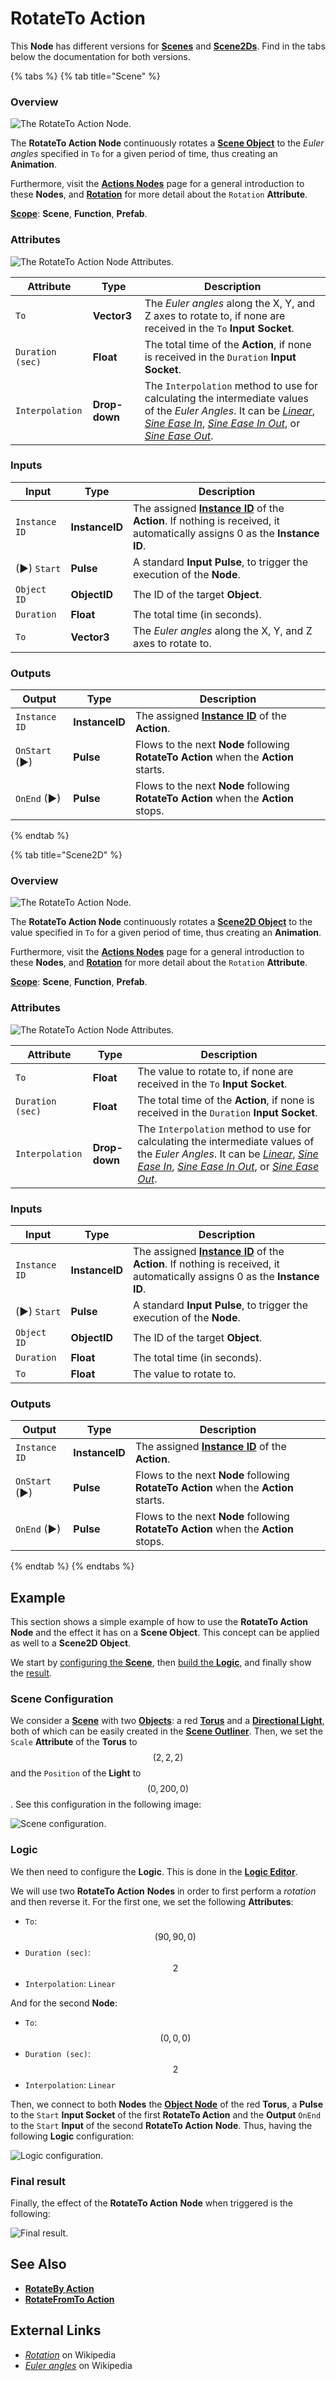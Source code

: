 # RotateTo Action

This **Node** has different versions for [**Scenes**](../../objects-and-types/project-objects/scene.md) and [**Scene2Ds**](../../objects-and-types/project-objects/scene2d.md). Find in the tabs below the documentation for both versions.

{% tabs %}
{% tab title="Scene" %}
### Overview

![The RotateTo Action Node.](../../.gitbook/assets/rotatetoactionupdatedimage.png)

The **RotateTo Action Node** continuously rotates a [**Scene Object**](../../objects-and-types/scene-objects/) to the _Euler angles_ specified in `To` for a given period of time, thus creating an **Animation**.

Furthermore, visit the [**Actions Nodes**](./) page for a general introduction to these **Nodes**, and [**Rotation**](../../objects-and-types/attributes/common-attributes/transformation/#rotation) for more detail about the `Rotation` **Attribute**.

[**Scope**](../overview.md#scopes): **Scene**, **Function**, **Prefab**.

### Attributes

![The RotateTo Action Node Attributes.](../../.gitbook/assets/rotatetoactionattributes.png)

| Attribute        | Type          | Description                                                                                                                                                                                                                                                                                                                                      |
| ---------------- | ------------- | ------------------------------------------------------------------------------------------------------------------------------------------------------------------------------------------------------------------------------------------------------------------------------------------------------------------------------------------------ |
| `To`             | **Vector3**   | The _Euler angles_ along the X, Y, and Z axes to rotate to, if none are received in the `To` **Input Socket**.                                                                                                                                                                                                                                   |
| `Duration (sec)` | **Float**     | The total time of the **Action**, if none is received in the `Duration` **Input Socket**.                                                                                                                                                                                                                                                        |
| `Interpolation`  | **Drop-down** | The `Interpolation` method to use for calculating the intermediate values of the _Euler Angles_. It can be [_Linear_](https://en.wikipedia.org/wiki/Linear\_interpolation), [_Sine Ease In_](https://easings.net/#easeInSine), [_Sine Ease In Out_](https://easings.net/#easeInOutSine), or [_Sine Ease Out_](https://easings.net/#easeOutSine). |

### Inputs

| Input         | Type           | Description                                                                                                                                  |
| ------------- | -------------- | -------------------------------------------------------------------------------------------------------------------------------------------- |
| `Instance ID` | **InstanceID** | The assigned [**Instance ID**](./#instance-id) of the **Action**. If nothing is received, it automatically assigns 0 as the **Instance ID**. |
| (►) `Start`   | **Pulse**      | A standard **Input Pulse**, to trigger the execution of the **Node**.                                                                        |
| `Object ID`   | **ObjectID**   | The ID of the target **Object**.                                                                                                             |
| `Duration`    | **Float**      | The total time (in seconds).                                                                                                                 |
| `To`          | **Vector3**    | The _Euler angles_ along the X, Y, and Z axes to rotate to.                                                                                  |

### Outputs

| Output        | Type           | Description                                                                          |
| ------------- | -------------- | ------------------------------------------------------------------------------------ |
| `Instance ID` | **InstanceID** | The assigned [**Instance ID**](./#instance-id) of the **Action**.                    |
| `OnStart` (►) | **Pulse**      | Flows to the next **Node** following **RotateTo Action** when the **Action** starts. |
| `OnEnd` (►)   | **Pulse**      | Flows to the next **Node** following **RotateTo Action** when the **Action** stops.  |
{% endtab %}

{% tab title="Scene2D" %}
### Overview

![The RotateTo Action Node.](../../.gitbook/assets/rotatetoactionnode2d.png)

The **RotateTo Action Node** continuously rotates a [**Scene2D Object**](../../objects-and-types/scene2d-objects/) to the value specified in `To` for a given period of time, thus creating an **Animation**.

Furthermore, visit the [**Actions Nodes**](./) page for a general introduction to these **Nodes**, and [**Rotation**](../../objects-and-types/attributes/common-attributes/transformation/#rotation) for more detail about the `Rotation` **Attribute**.

[**Scope**](../overview.md#scopes): **Scene**, **Function**, **Prefab**.

### Attributes

![The RotateTo Action Node Attributes.](../../.gitbook/assets/rotatetoactionatts2d.png)

| Attribute        | Type          | Description                                                                                                                                                                                                                                                                                                                                      |
| ---------------- | ------------- | ------------------------------------------------------------------------------------------------------------------------------------------------------------------------------------------------------------------------------------------------------------------------------------------------------------------------------------------------ |
| `To`             | **Float**     | The value to rotate to, if none are received in the `To` **Input Socket**.                                                                                                                                                                                                                                                                       |
| `Duration (sec)` | **Float**     | The total time of the **Action**, if none is received in the `Duration` **Input Socket**.                                                                                                                                                                                                                                                        |
| `Interpolation`  | **Drop-down** | The `Interpolation` method to use for calculating the intermediate values of the _Euler Angles_. It can be [_Linear_](https://en.wikipedia.org/wiki/Linear\_interpolation), [_Sine Ease In_](https://easings.net/#easeInSine), [_Sine Ease In Out_](https://easings.net/#easeInOutSine), or [_Sine Ease Out_](https://easings.net/#easeOutSine). |

### Inputs

| Input         | Type           | Description                                                                                                                                  |
| ------------- | -------------- | -------------------------------------------------------------------------------------------------------------------------------------------- |
| `Instance ID` | **InstanceID** | The assigned [**Instance ID**](./#instance-id) of the **Action**. If nothing is received, it automatically assigns 0 as the **Instance ID**. |
| (►) `Start`   | **Pulse**      | A standard **Input Pulse**, to trigger the execution of the **Node**.                                                                        |
| `Object ID`   | **ObjectID**   | The ID of the target **Object**.                                                                                                             |
| `Duration`    | **Float**      | The total time (in seconds).                                                                                                                 |
| `To`          | **Float**      | The value to rotate to.                                                                                                                      |

### Outputs

| Output        | Type           | Description                                                                          |
| ------------- | -------------- | ------------------------------------------------------------------------------------ |
| `Instance ID` | **InstanceID** | The assigned [**Instance ID**](./#instance-id) of the **Action**.                    |
| `OnStart` (►) | **Pulse**      | Flows to the next **Node** following **RotateTo Action** when the **Action** starts. |
| `OnEnd` (►)   | **Pulse**      | Flows to the next **Node** following **RotateTo Action** when the **Action** stops.  |
{% endtab %}
{% endtabs %}

## Example

This section shows a simple example of how to use the **RotateTo Action** **Node** and the effect it has on a **Scene Object**. This concept can be applied as well to a **Scene2D Object**.

We start by [configuring the **Scene**](rotatetoaction.md#scene-configuration), then [build the **Logic**](rotatetoaction.md#logic), and finally show the [result](rotatetoaction.md#final-result).

### Scene Configuration

We consider a [**Scene**](../../objects-and-types/project-objects/scene.md) with two [**Objects**](../../objects-and-types/scene-objects/): a red [**Torus**](../../objects-and-types/scene-objects/primitives.md#torus) and a [**Directional Light**](../../objects-and-types/scene-objects/lights.md), both of which can be easily created in the [**Scene Outliner**](../../modules/scene-outliner.md). Then, we set the `Scale` **Attribute** of the **Torus** to $$(2, 2, 2)$$ and the `Position` of the **Light** to $$(0, 200, 0)$$. See this configuration in the following image:

![Scene configuration.](../../.gitbook/assets/examplesactions/ExampleRotateTo\_1.png)

### Logic

We then need to configure the **Logic**. This is done in the [**Logic Editor**](../../modules/logic-editor.md).

We will use two **RotateTo Action** **Nodes** in order to first perform a _rotation_ and then reverse it. For the first one, we set the following **Attributes**:

* `To`: $$(90, 90, 0)$$
* `Duration (sec)`: $$2$$
* `Interpolation`: `Linear`

And for the second **Node**:

* `To`: $$(0, 0, 0)$$
* `Duration (sec)`: $$2$$
* `Interpolation`: `Linear`

Then, we connect to both **Nodes** the [**Object Node**](../../objects-and-types/scene-objects/#objects-in-the-logic) of the red **Torus**, a **Pulse** to the `Start` **Input Socket** of the first **RotateTo Action** and the **Output** `OnEnd` to the `Start` **Input** of the second **RotateTo Action** **Node**. Thus, having the following **Logic** configuration:

![Logic configuration.](../../.gitbook/assets/examplesactions/ExampleRotateTo\_2.png)

### Final result

Finally, the effect of the **RotateTo Action** **Node** when triggered is the following:

![Final result.](../../.gitbook/assets/examplesactions/ExampleRotateTo\_3.gif)

## See Also

* [**RotateBy Action**](rotatebyaction.md)
* [**RotateFromTo Action**](rotatefromtoaction.md)

## External Links

* [_Rotation_](https://en.wikipedia.org/wiki/Rotation) on Wikipedia
* [_Euler angles_](https://en.wikipedia.org/wiki/Euler\_angles) on Wikipedia
